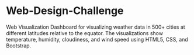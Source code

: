 # Web-Design-Challenge
Web Visualization Dashboard for visualizing weather data in 500+ cities at different latitudes relative to the equator. The visualizations show temperature, humidity, cloudiness, and wind speed using HTML5, CSS, and Bootstrap.
